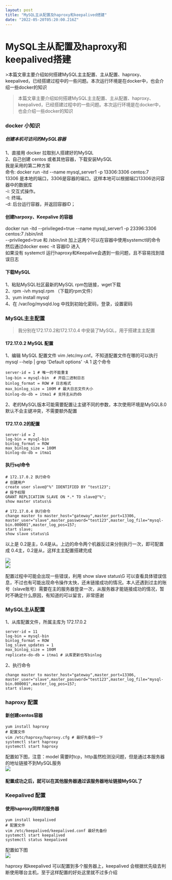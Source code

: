 ```yaml
---
layout: post
title: "MySQL主从配置及haproxy和keepalived搭建"
date: "2022-05-20T05:20:00.216Z"
---
```

MySQL主从配置及haproxy和keepalived搭建
==============================

\>本篇文章主要介绍如何搭建MySQL主主配置、主从配置、haproxy、keepalived，已经搭建过程中的一些问题。本次运行环境是在docker中，也会介绍一些docker的知识

> 本篇文章主要介绍如何搭建MySQL主主配置、主从配置、haproxy、keepalived，已经搭建过程中的一些问题。本次运行环境是在docker中，也会介绍一些docker的知识

### docker 小知识

##### 创建本机可访问的MySQL容器

1、直接用 docker 拉取别人搭建好的MySQL  
2、自己创建 centos 或者其他容器，下载安装MySQL  
我是采用的第二种方案  
命令: docker run -itd --name mysql\_server1 -p 13306:3306 centos:7  
13306 是本地的端口，3306是容器的端口。这样本地可以根据端口13306访问容器中的数据库  
\-i: 交互式操作。  
\-t: 终端。  
\-d: 后台运行容器，并返回容器ID；

#### 创建harpoxy、Keepalive 的容器

docker run -itd --privileged=true --name mysql\_server1 -p 23396:3306 centos:7 /sbin/init  
\--privileged=true 和 /sbin/init 加上这两个可以在容器中使用systemctl的命令  
然后通过docker exec -it 容器ID 进入  
如果没有 systemctl 运行haproxy和Keepalive会遇到一些问题，且不容易找到错误日志

#### 下载MySQL

1、粘贴MySQL社区最新的MySQL rpm包链接，wget下载  
2、rpm -ivh mysql.rpm （下载的rpm文件）  
3、yum install mysql  
4、在 /var/log/mysqld.log 中找到初始化密码，登录，设置密码

### MySQL主主配置

> 我分别在172.17.0.2和172.17.0.4 中安装了MySQL，用于搭建主主配置

#### 172.17.0.2 MySQL 配置

1、编辑 MySQL 配置文件 vim /etc/my.cnf。不知道配置文件在哪的可以执行 mysql --help | grep 'Default options' -A 1 这个命令

    server-id = 1 # 唯一的不能重复
    log-bin = mysql-bin  # 开启二进制日志
    binlog_format = ROW # 日志格式
    max_binlog_size = 100M # 最大日志文件大小
    binlog-do-db = itma1 # 支持主从的db
    

2、老的MySQL版本可能需要配置让主键不同的参数，本次使用环境是MySQL8.0默认不会主键冲突，不需要额外配置

#### 172.17.0.2的配置

    server-id = 2
    log-bin = mysql-bin
    binlog_format = ROW
    max_binlog_size = 100M
    binlog-do-db = itma1
    

#### 执行sql命令

    # 172.17.0.2 执行命令
    # 创建用户
    create user slave@"%" IDENTIFIED BY "test123";
    # 授予权限
    GRANT REPLICATION SLAVE ON *.* TO slave@"%";
    show master status\G
    
    # 172.17.0.4 执行命令
    change master to master_host="gateway",master_port=13306, master_user="slave",master_password="test123",master_log_file="mysql-bin.000001",master_log_pos=157;
    start slave;
    show slave status\G
    

以上是 0.2是主，0.4是从。上边的命令两个机器反过来分别执行一次，即可配置成 0.4主，0.2是从，这样主主配置搭建完成

![](https://img2022.cnblogs.com/blog/1410693/202205/1410693-20220519215821383-469194215.png)  
![](https://img2022.cnblogs.com/blog/1410693/202205/1410693-20220519215949843-1921914357.png)

配置过程中可能会出现一些错误，利用 show slave status\\G 可以查看具体错误信息，不过也有可能出现命令操作太快，还未链接成功的情况。本人还遇到过主的账号（slave账号）需要在主的服务器登录一次，从服务器才能链接成功的情况，暂时不确定什么原因，有知道的可以留言，非常感谢

### MySQL主从配置

1、从库配置文件，所属主库为 172.17.0.2

    server-id = 11 
    log-bin = mysql-bin
    binlog_format = ROW
    log_slave_updates = 1
    max_binlog_size = 100M
    replicate-do-db = itma1 # 从库更新也写binlog
    

2、执行命令

    change master to master_host="gateway",master_port=13306, master_user="slave",master_password="test123",master_log_file="mysql-bin.000001",master_log_pos=157;
    start slave;
    

### haproxy 配置

#### 新创建centos容器

    yum install haproxy
    # 配置文件
    vim /etc/haproxy/haproxy.cfg # 最好先备份一下
    systemctl start haproxy
    systemctl start haproxy
    

配置如下图，注意：model 需要时tcp，http虽然检测没问题，但是通过本服务器的地址链接不到MySQL服务  
![](https://img2022.cnblogs.com/blog/1410693/202205/1410693-20220519222227545-2095244511.png)

#### 配置成功之后，就可以在其他服务器通过该服务器地址链接MySQL了

### Keepalived 配置

#### 使用haproxy同样的服务器

    yum install keepalived
    # 配置文件
    vim /etc/keepalived/keepalived.conf 最好先备份
    systemctl start keepalived
    systemctl status keepalived
    

配置如下图  
![](https://img2022.cnblogs.com/blog/1410693/202205/1410693-20220519222618112-2307520.png)

haproxy 和keepalived 可以配置到多个服务器上，keepalived 会根据优先级去判断使用哪台主机，至于这样配置的好处这里就不过多介绍